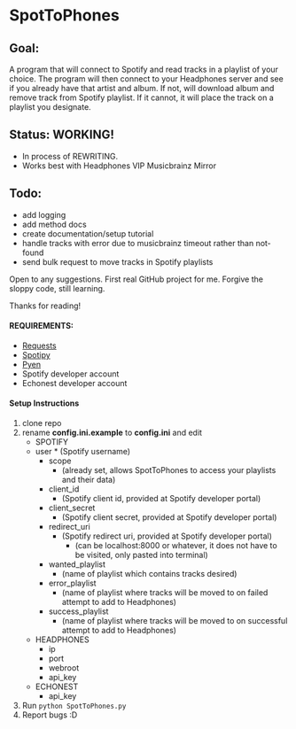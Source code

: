 # SpotToPhones

## Goal:
  A program that will connect to Spotify and read tracks in a playlist of your choice.
  The program will then connect to your Headphones server and see if you already have that artist and album.
  If not, will download album and remove track from Spotify playlist.
  If it cannot, it will place the track on a playlist you designate.
  
## Status: WORKING!
* In process of REWRITING.
* Works best with Headphones VIP Musicbrainz Mirror

## Todo:
* add logging
* add method docs
* create documentation/setup tutorial
* handle tracks with error due to musicbrainz timeout rather than not-found
* send bulk request to move tracks in Spotify playlists

Open to any suggestions. First real GitHub project for me.
Forgive the sloppy code, still learning.

Thanks for reading!

#### REQUIREMENTS:
* [Requests](http://docs.python-requests.org/en/latest/user/install/)
* [Spotipy](http://spotipy.readthedocs.org/en/latest/#installation)
* [Pyen](https://github.com/plamere/pyen)
* Spotify developer account
* Echonest developer account

#### Setup Instructions
1. clone repo
2. rename **config.ini.example** to **config.ini** and edit
	* SPOTIFY
	* user
			* (Spotify username)
		* scope
			* (already set, allows SpotToPhones to access your playlists and their data)
		* client_id
			* (Spotify client id, provided at Spotify developer portal)
		* client_secret
			* (Spotify client secret, provided at Spotify developer portal)
		* redirect_uri
			* (Spotify redirect uri, provided at Spotify developer portal)
			  * (can be localhost:8000 or whatever, it does not have to be visited, only pasted into terminal)
		* wanted_playlist
			* (name of playlist which contains tracks desired)
		* error_playlist
			* (name of playlist where tracks will be moved to on failed attempt to add to Headphones)
		* success_playlist
			* (name of playlist where tracks will be moved to on successful attempt to add to Headphones)
	* HEADPHONES
		* ip
		* port
		* webroot
		* api_key
	* ECHONEST
		* api_key
3. Run `python SpotToPhones.py`
4. Report bugs :D
